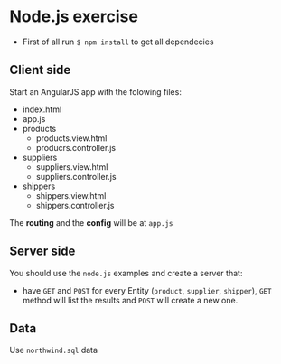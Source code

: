# Node.js exercise
- First of all run `$ npm install` to get all dependecies

## Client side
Start an AngularJS app with the folowing files:
- index.html
- app.js
- products
    - products.view.html
    - producrs.controller.js
- suppliers
    - suppliers.view.html
    - suppliers.controller.js
- shippers
    - shippers.view.html
    - shippers.controller.js

The **routing** and the **config** will be at `app.js`

## Server side
You should use the `node.js` examples and create a server that:
- have `GET` and `POST` for every Entity (`product`, `supplier`, `shipper`), `GET` method will list the results and `POST` will create a new one.


## Data
Use `northwind.sql` data